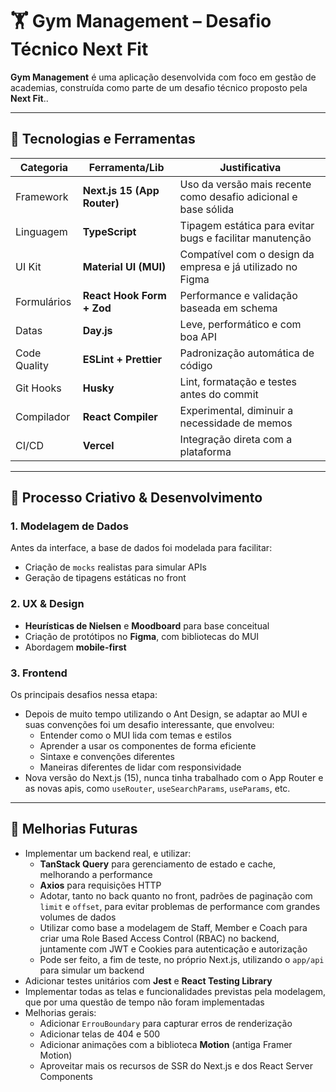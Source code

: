 # 🏋️ Gym Management – Desafio Técnico Next Fit

**Gym Management** é uma aplicação desenvolvida com foco em gestão de academias, construída como parte de um desafio técnico proposto pela **Next Fit**..

---

## 🚀 Tecnologias e Ferramentas

| Categoria    | Ferramenta/Lib              | Justificativa                                                   |
| ------------ | --------------------------- | --------------------------------------------------------------- |
| Framework    | **Next.js 15 (App Router)** | Uso da versão mais recente como desafio adicional e base sólida |
| Linguagem    | **TypeScript**              | Tipagem estática para evitar bugs e facilitar manutenção        |
| UI Kit       | **Material UI (MUI)**       | Compatível com o design da empresa e já utilizado no Figma      |
| Formulários  | **React Hook Form + Zod**   | Performance e validação baseada em schema                       |
| Datas        | **Day.js**                  | Leve, performático e com boa API                                |
| Code Quality | **ESLint + Prettier**       | Padronização automática de código                               |
| Git Hooks    | **Husky**                   | Lint, formatação e testes antes do commit                       |
| Compilador   | **React Compiler**          | Experimental, diminuir a necessidade de memos                   |
| CI/CD        | **Vercel**                  | Integração direta com a plataforma                              |

---

## 🧠 Processo Criativo & Desenvolvimento

### 1. Modelagem de Dados

Antes da interface, a base de dados foi modelada para facilitar:

- Criação de `mocks` realistas para simular APIs
- Geração de tipagens estáticas no front

### 2. UX & Design

- **Heurísticas de Nielsen** e **Moodboard** para base conceitual
- Criação de protótipos no **Figma**, com bibliotecas do MUI
- Abordagem **mobile-first**

### 3. Frontend

Os principais desafios nessa etapa:

- Depois de muito tempo utilizando o Ant Design, se adaptar ao MUI e suas convenções foi um desafio interessante, que envolveu:
  - Entender como o MUI lida com temas e estilos
  - Aprender a usar os componentes de forma eficiente
  - Sintaxe e convenções diferentes
  - Maneiras diferentes de lidar com responsividade
- Nova versão do Next.js (15), nunca tinha trabalhado com o App Router e as novas apis, como `useRouter`, `useSearchParams`, `useParams`, etc.

---

## 🚀 Melhorias Futuras

- Implementar um backend real, e utilizar:
  - **TanStack Query** para gerenciamento de estado e cache, melhorando a performance
  - **Axios** para requisições HTTP
  - Adotar, tanto no back quanto no front, padrões de paginação com `limit` e `offset`, para evitar problemas de performance com grandes volumes de dados
  - Utilizar como base a modelagem de Staff, Member e Coach para criar uma Role Based Access Control (RBAC) no backend, juntamente com JWT e Cookies para autenticação e autorização
  - Pode ser feito, a fim de teste, no próprio Next.js, utilizando o `app/api` para simular um backend
- Adicionar testes unitários com **Jest** e **React Testing Library**
- Implementar todas as telas e funcionalidades previstas pela modelagem, que por uma questão de tempo não foram implementadas
- Melhorias gerais:
  - Adicionar `ErrouBoundary` para capturar erros de renderização
  - Adicionar telas de 404 e 500
  - Adicionar animações com a biblioteca **Motion** (antiga Framer Motion)
  - Aproveitar mais os recursos de SSR do Next.js e dos React Server Components
